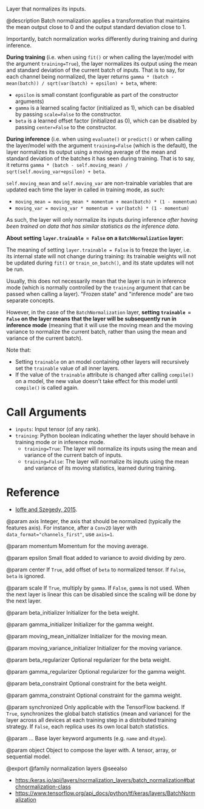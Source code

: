 Layer that normalizes its inputs.

@description
Batch normalization applies a transformation that maintains the mean output
close to 0 and the output standard deviation close to 1.

Importantly, batch normalization works differently during training and
during inference.

**During training** (i.e. when using `fit()` or when calling the layer/model
with the argument `training=True`), the layer normalizes its output using
the mean and standard deviation of the current batch of inputs. That is to
say, for each channel being normalized, the layer returns
`gamma * (batch - mean(batch)) / sqrt(var(batch) + epsilon) + beta`, where:

- `epsilon` is small constant (configurable as part of the constructor
arguments)
- `gamma` is a learned scaling factor (initialized as 1), which
can be disabled by passing `scale=False` to the constructor.
- `beta` is a learned offset factor (initialized as 0), which
can be disabled by passing `center=False` to the constructor.

**During inference** (i.e. when using `evaluate()` or `predict()` or when
calling the layer/model with the argument `training=False` (which is the
default), the layer normalizes its output using a moving average of the
mean and standard deviation of the batches it has seen during training. That
is to say, it returns
`gamma * (batch - self.moving_mean) / sqrt(self.moving_var+epsilon) + beta`.

`self.moving_mean` and `self.moving_var` are non-trainable variables that
are updated each time the layer in called in training mode, as such:

- `moving_mean = moving_mean * momentum + mean(batch) * (1 - momentum)`
- `moving_var = moving_var * momentum + var(batch) * (1 - momentum)`

As such, the layer will only normalize its inputs during inference
*after having been trained on data that has similar statistics as the
inference data*.

**About setting `layer.trainable = False` on a `BatchNormalization` layer:**

The meaning of setting `layer.trainable = False` is to freeze the layer,
i.e. its internal state will not change during training:
its trainable weights will not be updated
during `fit()` or `train_on_batch()`, and its state updates will not be run.

Usually, this does not necessarily mean that the layer is run in inference
mode (which is normally controlled by the `training` argument that can
be passed when calling a layer). "Frozen state" and "inference mode"
are two separate concepts.

However, in the case of the `BatchNormalization` layer, **setting
`trainable = False` on the layer means that the layer will be
subsequently run in inference mode** (meaning that it will use
the moving mean and the moving variance to normalize the current batch,
rather than using the mean and variance of the current batch).

Note that:

- Setting `trainable` on an model containing other layers will recursively
    set the `trainable` value of all inner layers.
- If the value of the `trainable` attribute is changed after calling
    `compile()` on a model, the new value doesn't take effect for this model
    until `compile()` is called again.

# Call Arguments
- `inputs`: Input tensor (of any rank).
- `training`: Python boolean indicating whether the layer should behave in
    training mode or in inference mode.
    - `training=True`: The layer will normalize its inputs using
    the mean and variance of the current batch of inputs.
    - `training=False`: The layer will normalize its inputs using
    the mean and variance of its moving statistics, learned during
    training.

# Reference
- [Ioffe and Szegedy, 2015](https://arxiv.org/abs/1502.03167).

@param axis
Integer, the axis that should be normalized
(typically the features axis). For instance, after a `Conv2D` layer
with `data_format="channels_first"`, use `axis=1`.

@param momentum
Momentum for the moving average.

@param epsilon
Small float added to variance to avoid dividing by zero.

@param center
If `True`, add offset of `beta` to normalized tensor.
If `False`, `beta` is ignored.

@param scale
If `True`, multiply by `gamma`. If `False`, `gamma` is not used.
When the next layer is linear this can be disabled
since the scaling will be done by the next layer.

@param beta_initializer
Initializer for the beta weight.

@param gamma_initializer
Initializer for the gamma weight.

@param moving_mean_initializer
Initializer for the moving mean.

@param moving_variance_initializer
Initializer for the moving variance.

@param beta_regularizer
Optional regularizer for the beta weight.

@param gamma_regularizer
Optional regularizer for the gamma weight.

@param beta_constraint
Optional constraint for the beta weight.

@param gamma_constraint
Optional constraint for the gamma weight.

@param synchronized
Only applicable with the TensorFlow backend.
If `True`, synchronizes the global batch statistics (mean and
variance) for the layer across all devices at each training step
in a distributed training strategy.
If `False`, each replica uses its own local batch statistics.

@param ...
Base layer keyword arguments (e.g. `name` and `dtype`).

@param object
Object to compose the layer with. A tensor, array, or sequential model.

@export
@family normalization layers
@seealso
+ <https:/keras.io/api/layers/normalization_layers/batch_normalization#batchnormalization-class>
+ <https://www.tensorflow.org/api_docs/python/tf/keras/layers/BatchNormalization>
